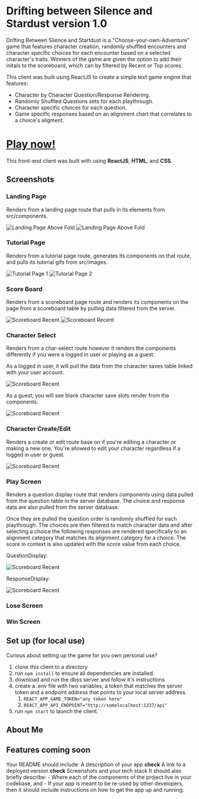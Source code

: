 # Drifting between Silence and Stardust version 1.0
Drifting Between Silence and Startdust is a "Choose-your-own-Adventure" game that features character creation, randomly shuffled encounters and character specific choices for each encounter based on a selected character's traits. Winners of the game are given the option to add their initals to the scoreboard, which can by filtered by Recent or Top scores.

This client was built using ReactJS to create a simple text game engine that features:
- Character by Character Question/Response Rendering.
- Randomly Shuffled Questions sets for each playthrough.
- Character specific choices for each question.
- Game specific responses based on an alignment chart that correlates to a choice's aligment. 

# [Play now!](https://dbss-client.vercel.app/)
This front-end client was built with using **ReactJS**, **HTML**, and **CSS**.

## Screenshots
### Landing Page
Renders from a landing page route that pulls in its elements from src/components. 

![Landing Page Above Fold](./readme_screenshots/LandingPage1.png)
![Landing Page Above Fold](./readme_screenshots/LandingPage2.png)

### Tutorial Page
Renders from a tutorial page route, generates its components on that route, and pulls its tutorial gifs from src/images.

![Tutorial Page 1](./readme_screenshots/Tutorial1.png)
![Tutorial Page 2](./readme_screenshots/Tutorial2.png)

### Score Board
Renders from a scoreboard page route and renders its components on the page from a scoreboard table by pulling data filtered from the server. 

![Scoreboard Recent](./readme_screenshots/ScoreboardRecent.png)
![Scoreboard Recent](./readme_screenshots/ScoreboardTop.png)

### Character Select
Renders from a char-select route however it renders the components differently if you were a logged in user or playing as a guest.

As a logged in user, it will pull the data from the character saves table linked with your user account.

![Scoreboard Recent](./readme_screenshots/CharSelectScreen1.png)

As a guest, you will see blank character save slots render from the components.

![Scoreboard Recent](./readme_screenshots/CharSelectScreen2.png)

### Character Create/Edit
Renders a create or edit route base on if you're editing a character or making a new one.
You're allowed to edit your character regardless if a logged in user or guest.

![Scoreboard Recent](./readme_screenshots/CharCreateScreen.png)

### Play Screen
Renders a question display route that renders components using data pulled from the question table in the server database.
The choice and response data are also pulled from the server database.

Once they are pulled the question order is randomly shuffled for each playthrough.
The choices are then filtered to match character data and after selecting a choice the following responses are rendered specifically to an alignment category that matches its alignment category for a choice.
The score in context is also updated with the score value from each choice.

QuestionDisplay:

![Scoreboard Recent](./readme_screenshots/PlayScreenQuestion.png)

ResponseDisplay:

![Scoreboard Recent](./readme_screenshots/PlayScreenResponse.png)

### Lose Screen
### Win Screen

## Set up (for local use)
Curious about setting up the game for you own personal use?
1. clone this client to a directory
1. run `npm install` to ensure all dependencies are installed.
1. download and run the dbss server and follow it's instructions
1. create a .env file with two variables, a token that matches the server token and a endpoint address that points to your local server address.
      1. `REACT_APP_GAME_TOKEN="any token here"`
      1. `REACT_APP_API_ENDPOINT="http://somelocalhost:1337/api"`
1. run `npm start` to launch the client.


## About Me

## Features coming soon
Your README should include:
A description of your app **check**
A link to a deployed version **check**
Screenshots and your tech stack
It should also briefly describe:
      -  Where each of the components of the project live in your codebase, and
      -  If your app is meant to be re-used by other developers, then it should include instructions on how to get the app up and running.
